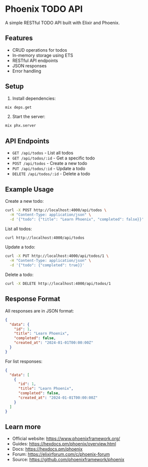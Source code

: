 # Phoenix TODO API

A simple RESTful TODO API built with Elixir and Phoenix.

## Features

- CRUD operations for todos
- In-memory storage using ETS
- RESTful API endpoints
- JSON responses
- Error handling

## Setup

1. Install dependencies:
```bash
mix deps.get
```

2. Start the server:
```bash
mix phx.server
```

## API Endpoints

- `GET /api/todos` - List all todos
- `GET /api/todos/:id` - Get a specific todo
- `POST /api/todos` - Create a new todo
- `PUT /api/todos/:id` - Update a todo
- `DELETE /api/todos/:id` - Delete a todo

## Example Usage

Create a new todo:
```bash
curl -X POST http://localhost:4000/api/todos \
  -H "Content-Type: application/json" \
  -d '{"todo": {"title": "Learn Phoenix", "completed": false}}'
```

List all todos:
```bash
curl http://localhost:4000/api/todos
```

Update a todo:
```bash
curl -X PUT http://localhost:4000/api/todos/1 \
  -H "Content-Type: application/json" \
  -d '{"todo": {"completed": true}}'
```

Delete a todo:
```bash
curl -X DELETE http://localhost:4000/api/todos/1
```

## Response Format

All responses are in JSON format:

```json
{
  "data": {
    "id": 1,
    "title": "Learn Phoenix",
    "completed": false,
    "created_at": "2024-01-01T00:00:00Z"
  }
}
```

For list responses:
```json
{
  "data": [
    {
      "id": 1,
      "title": "Learn Phoenix",
      "completed": false,
      "created_at": "2024-01-01T00:00:00Z"
    }
  ]
}
```

## Learn more

  * Official website: https://www.phoenixframework.org/
  * Guides: https://hexdocs.pm/phoenix/overview.html
  * Docs: https://hexdocs.pm/phoenix
  * Forum: https://elixirforum.com/c/phoenix-forum
  * Source: https://github.com/phoenixframework/phoenix
